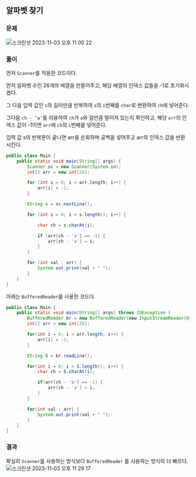 ## 알파벳 찾기

### 문제

![스크린샷 2023-11-03 오후 11 00 22](https://github.com/codingTest-study-group/coding-study/assets/112863029/a85cb07c-05c4-4b1c-8fc7-5ce404d8bdf7)

### 풀이

먼저 `Scanner`를 적용한 코드이다.

먼저 알파벳 수인 26개의 배열을 만들어주고, 해당 배열의 인덱스 값들을 -1로 초기화시켰다.

그 다음 입력 값인 `s`의 길이만큼 반복하여 `s`의 `i`번째를 `char`로 변환하여 `ch`에 넣어준다.

그다음 `ch - ‘a’`를 이용하여 `ch`가 `a`와 얼만큼 떨어져 있는지 확인하고, 해당 `arr`의 인덱스 값이 -1이면 `arr`에 `ch`의 `i`번째를 넣어준다.

입력 값 s의 반복문이 끝나면 arr을 순회하며 공백을 넣어주고 arr의 인덱스 값을 반환시킨다.

```java
public class Main {
    public static void main(String[] args) {
        Scanner sc = new Scanner(System.in);
        int[] arr = new int[26];

        for (int i = 0; i < arr.length; i++) {
            arr[i] = -1;
        }

        String s = sc.nextLine();

        for (int i = 0; i < s.length(); i++) {

            char ch = s.charAt(i);

            if (arr[ch - 'a'] == -1) {
                arr[ch - 'a'] = i;
            }
        }

        for (int val : arr) {
            System.out.print(val + " ");
        }
    }
}
```

아래는 `BufferedReader`를 사용한 코드다.

```java
public class Main {
    public static void main(String[] args) throws IOException {
        BufferedReader br = new BufferedReader(new InputStreamReader(System.in));
        int[] arr = new int[26];

        for(int i = 0; i < arr.length; i++) {
            arr[i] = -1;
        }

        String S = br.readLine();

        for(int i = 0; i < S.length(); i++) {
            char ch = S.charAt(i);

            if(arr[ch - 'a'] == -1) {
                arr[ch - 'a'] = i;
            }
        }

        for(int val : arr) {
            System.out.print(val + " ");
        }
    }
}
```

### 결과
확실히 `Scanner`를 사용하는 방식보다 `BufferedReader` 를 사용하는 방식이 더 빠르다.
![스크린샷 2023-11-03 오후 11 29 17](https://github.com/codingTest-study-group/coding-study/assets/112863029/1008f93d-4b2e-4adf-ae85-00c6c022f62b)
